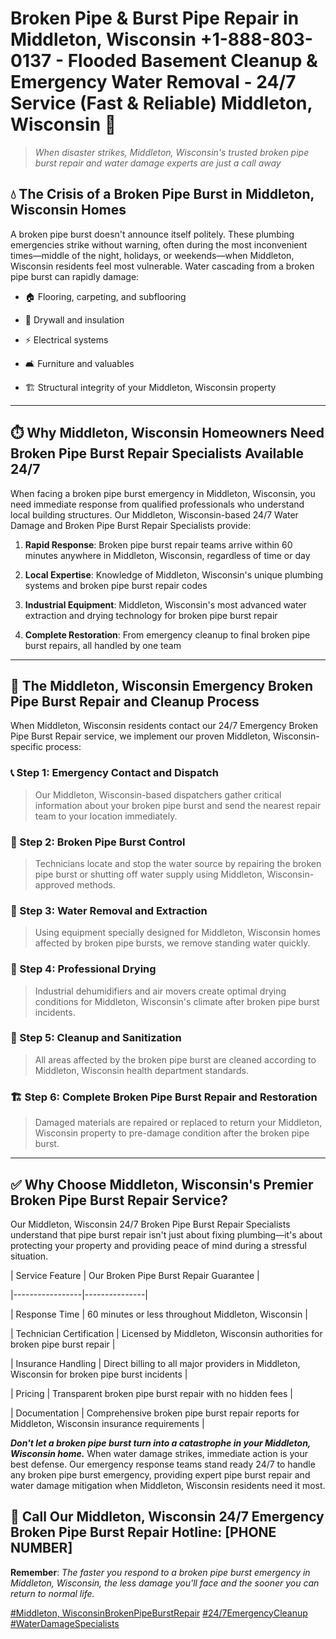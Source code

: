 # Broken Pipe & Burst Pipe Repair in Middleton, Wisconsin +1-888-803-0137 - Flooded Basement Cleanup & Emergency Water Removal - 24/7 Service (Fast & Reliable) Middleton, Wisconsin 🚨

> *When disaster strikes, Middleton, Wisconsin's trusted broken pipe burst repair and water damage experts are just a call away*

## 💧 The Crisis of a Broken Pipe Burst in Middleton, Wisconsin Homes

A broken pipe burst doesn't announce itself politely. These plumbing emergencies strike without warning, often during the most inconvenient times—middle of the night, holidays, or weekends—when Middleton, Wisconsin residents feel most vulnerable. Water cascading from a broken pipe burst can rapidly damage:

* 🏠 Flooring, carpeting, and subflooring
* 🧱 Drywall and insulation
* ⚡ Electrical systems
* 🛋️ Furniture and valuables
* 🏗️ Structural integrity of your Middleton, Wisconsin property

---

## ⏱️ Why Middleton, Wisconsin Homeowners Need Broken Pipe Burst Repair Specialists Available 24/7

When facing a broken pipe burst emergency in Middleton, Wisconsin, you need immediate response from qualified professionals who understand local building structures. Our Middleton, Wisconsin-based 24/7 Water Damage and Broken Pipe Burst Repair Specialists provide:

1. **Rapid Response**: Broken pipe burst repair teams arrive within 60 minutes anywhere in Middleton, Wisconsin, regardless of time or day
2. **Local Expertise**: Knowledge of Middleton, Wisconsin's unique plumbing systems and broken pipe burst repair codes
3. **Industrial Equipment**: Middleton, Wisconsin's most advanced water extraction and drying technology for broken pipe burst repair
4. **Complete Restoration**: From emergency cleanup to final broken pipe burst repairs, all handled by one team

---

## 🔧 The Middleton, Wisconsin Emergency Broken Pipe Burst Repair and Cleanup Process

When Middleton, Wisconsin residents contact our 24/7 Emergency Broken Pipe Burst Repair service, we implement our proven Middleton, Wisconsin-specific process:

### 📞 Step 1: Emergency Contact and Dispatch
> Our Middleton, Wisconsin-based dispatchers gather critical information about your broken pipe burst and send the nearest repair team to your location immediately.

### 🚿 Step 2: Broken Pipe Burst Control
> Technicians locate and stop the water source by repairing the broken pipe burst or shutting off water supply using Middleton, Wisconsin-approved methods.

### 🌊 Step 3: Water Removal and Extraction
> Using equipment specially designed for Middleton, Wisconsin homes affected by broken pipe bursts, we remove standing water quickly.

### 💨 Step 4: Professional Drying
> Industrial dehumidifiers and air movers create optimal drying conditions for Middleton, Wisconsin's climate after broken pipe burst incidents.

### 🧼 Step 5: Cleanup and Sanitization
> All areas affected by the broken pipe burst are cleaned according to Middleton, Wisconsin health department standards.

### 🏗️ Step 6: Complete Broken Pipe Burst Repair and Restoration
> Damaged materials are repaired or replaced to return your Middleton, Wisconsin property to pre-damage condition after the broken pipe burst.

---

## ✅ Why Choose Middleton, Wisconsin's Premier Broken Pipe Burst Repair Service?

Our Middleton, Wisconsin 24/7 Broken Pipe Burst Repair Specialists understand that pipe burst repair isn't just about fixing plumbing—it's about protecting your property and providing peace of mind during a stressful situation.

| Service Feature | Our Broken Pipe Burst Repair Guarantee |
|-----------------|---------------|
| Response Time | 60 minutes or less throughout Middleton, Wisconsin |
| Technician Certification | Licensed by Middleton, Wisconsin authorities for broken pipe burst repair |
| Insurance Handling | Direct billing to all major providers in Middleton, Wisconsin for broken pipe burst incidents |
| Pricing | Transparent broken pipe burst repair with no hidden fees |
| Documentation | Comprehensive broken pipe burst repair reports for Middleton, Wisconsin insurance requirements |

***Don't let a broken pipe burst turn into a catastrophe in your Middleton, Wisconsin home.*** When water damage strikes, immediate action is your best defense. Our emergency response teams stand ready 24/7 to handle any broken pipe burst emergency, providing expert pipe burst repair and water damage mitigation when Middleton, Wisconsin residents need it most.

## 📱 Call Our Middleton, Wisconsin 24/7 Emergency Broken Pipe Burst Repair Hotline: [PHONE NUMBER]

**Remember**: *The faster you respond to a broken pipe burst emergency in Middleton, Wisconsin, the less damage you'll face and the sooner you can return to normal life.*

[#Middleton, WisconsinBrokenPipeBurstRepair](#) [#24/7EmergencyCleanup](#) [#WaterDamageSpecialists](#)